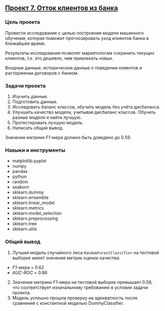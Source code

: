 ## [Проект 7. Отток клиентов из банка](07-outflow-of-customers-from-the-bank--supervised-learning.ipynb)


### Цель проекта

Провести исследование с целью построения модели машинного обучения, которая поможет прогнозировать уход клиентов банка в ближайшее время.

Результаты исследования позволят маркетологам сохранить текущих клиентов, т.к. это дешевле, чем привлекать новых.

Входные данные: исторические данные о поведении клиентов и расторжении договоров с банком.


### Задачи проекта

1. Изучить данные.
2. Подготовить данные.
3. Исследовать баланс классов, обучить модель без учёта дисбаланса.
4. Улучшить качество модели, учитывая дисбаланс классов. Обучить разные модели и найти лучшую.
5. Протестировать лучшую модель.
6. Написать общий вывод.

Значение метрики *F1*-мера должно быть доведено до 0.59.


### Навыки и инструменты

- matplotlib.pyplot
- numpy
- pandas
- python
- random
- seaborn
- sklearn.dummy
- sklearn.ensemble
- sklearn.linear_model
- sklearn.metrics
- sklearn.model_selection
- sklearn.preprocessing
- sklearn.tree
- sklearn.utils


### Общий вывод

1. Лучшая модель случайного леса `RandomForestClassifier` на тестовой выборке имеет значения метрик оценки качества:
  - *F1*-мера = 0.62
  - *AUC-ROC* = 0.86
2. Значение метрики *F1*-мера на тестовой выборке превышает 0.59, что соответствует изначальному требованию в условии задачи проекта.
3. Модель успешно прошла проверку на адекватность после сравнения с константной моделью DummyClassifier.
